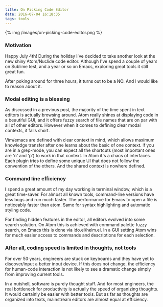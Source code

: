```yaml
---
title: On Picking Code Editor
date: 2016-07-04 16:18:35
tags: tools
---
```


{% img /images/on-picking-code-editor.png %}

### Motivation
Happy July 4th! During the holiday I've decided to take another look at the new shiny Atom/Nuclide code editor. Although I've spend a couple of years on Sublime test, and a year or so on Emacs, exploring great tools it still great fun.

After poking around for three hours, it turns out to be a NO. And I would like to reason about it.

### Modal editing is a blessing

As discussed in a previous post, the majority of the time spent in text editors is actually browsing around. Atom really shines at displaying code in a beautiful GUI, and it offers fuzzy search of file names that are on par with all of other editors. However when it comes to defining clear modal contexts, it falls short.

Vim/emacs are defined with clear context in mind, which allows maximum knowledge transfer after one learns about the basic of one context. If you are in a grep-mode, you can expect all the shortcuts (most important ones are 'n' and 'p') to work in that context. In Atom it's a chaos of interfaces. Each plugin tries to define some unique UI that does not follow the convention of the others. And the shared context is nowhere defined.

### Command line efficiency

I spend a great amount of my day working in terminal window, which is a great time-saver. For almost all known tools, command-line versions have less bugs and run much faster. The performance for Emacs to open a file is noticeably faster than atom. Same for syntax highlighting and automatic styling code.

For finding hidden features in the editor, all editors evolved into some search solution. On Atom this is achieved with command palette fuzzy search, on Emacs this is done via ido.el/helm.el. In a GUI setting Atom wins for much easier access to commands and descriptions for each selection.

### After all, coding speed is limited in thoughts, not tools

For over 50 years, engineers are stuck on keyboards and they have yet to discover/input a better input device. If this does not change, the efficiency for human-code interaction is not likely to see a dramatic change simply from improving current tools.

In a nutshell, software is purely thought stuff. And for most engineers, the real bottleneck for productivity is actually the speed of organizing thoughts. It would certainly be easier with better tools. But as far as thoughts are organized into texts, mainstream editors are almost equal at efficiency.
